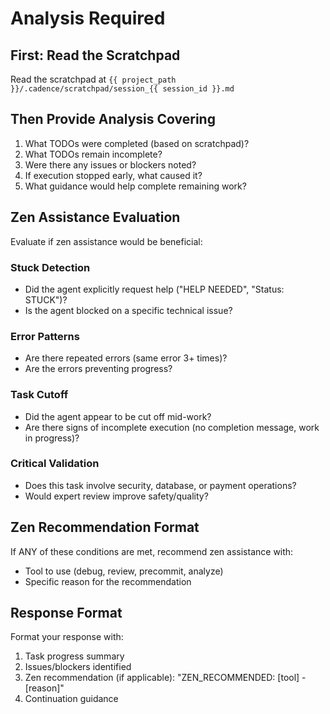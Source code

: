 # Analysis Required

## First: Read the Scratchpad

Read the scratchpad at `{{ project_path }}/.cadence/scratchpad/session_{{ session_id }}.md`

## Then Provide Analysis Covering

1. What TODOs were completed (based on scratchpad)?
2. What TODOs remain incomplete?
3. Were there any issues or blockers noted?
4. If execution stopped early, what caused it?
5. What guidance would help complete remaining work?

## Zen Assistance Evaluation

Evaluate if zen assistance would be beneficial:

### Stuck Detection
- Did the agent explicitly request help ("HELP NEEDED", "Status: STUCK")?
- Is the agent blocked on a specific technical issue?

### Error Patterns
- Are there repeated errors (same error 3+ times)?
- Are the errors preventing progress?

### Task Cutoff
- Did the agent appear to be cut off mid-work?
- Are there signs of incomplete execution (no completion message, work in progress)?

### Critical Validation
- Does this task involve security, database, or payment operations?
- Would expert review improve safety/quality?

## Zen Recommendation Format

If ANY of these conditions are met, recommend zen assistance with:
- Tool to use (debug, review, precommit, analyze)
- Specific reason for the recommendation

## Response Format

Format your response with:
1. Task progress summary
2. Issues/blockers identified
3. Zen recommendation (if applicable): "ZEN_RECOMMENDED: [tool] - [reason]"
4. Continuation guidance
